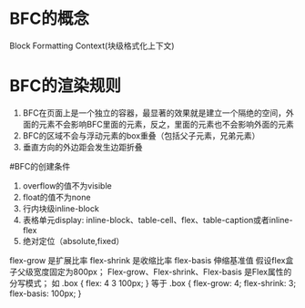 # BFC的概念
Block Formatting Context(块级格式化上下文)

# BFC的渲染规则
1. BFC在页面上是一个独立的容器，最显著的效果就是建立一个隔绝的空间，外面的元素不会影响BFC里面的元素，反之，里面的元素也不会影响外面的元素
2. BFC的区域不会与浮动元素的box重叠（包括父子元素，兄弟元素）
3. 垂直方向的外边距会发生边距折叠

#BFC的创建条件
1. overflow的值不为visible
2. float的值不为none
3. 行内块级inline-block
4. 表格单元display: inline-block、table-cell、flex、table-caption或者inline-flex
5. 绝对定位（absolute,fixed）

flex-grow 是扩展比率
flex-shrink 是收缩比率
flex-basis 伸缩基准值
假设flex盒子父级宽度固定为800px；
Flex-grow、Flex-shrink、Flex-basis 是Flex属性的分写模式；
如
.box {
flex: 4 3 100px;
}
等于
.box {
flex-grow: 4;
flex-shrink: 3;
flex-basis: 100px;
}